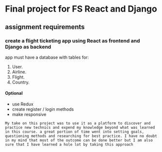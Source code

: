# Final project for FS React and Django  

## assignment requirements

### create a flight ticketing app using React as frontend and Django as backend  

app must have a database with tables for:  

1. User.  
2. Airline.  
3. Flight.  
4. Country.  

#### Optional  

* use Redux
* create register / login methods  
* make responsive  


```My take on this project was to use it as a platform to discover and practice new technics and expend my knowledge beyond what was learned in this course. a great portion of time went into setting goals, questioning methods and researching for best practice. I have no doubt in my mind that most of the outcome can be done better but I am also sure that I have learned a hole lot by taking this approach```
